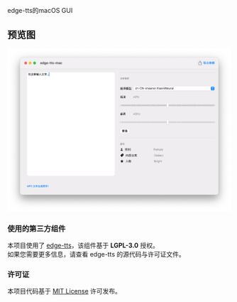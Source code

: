 edge-tts的macOS GUI

## 预览图

![预览图](preview.png)
### 使用的第三方组件

本项目使用了 [edge-tts](https://github.com/rany2/edge-tts)，该组件基于 **LGPL-3.0** 授权。  
如果您需要更多信息，请查看 edge-tts 的源代码与许可证文件。

### 许可证
本项目代码基于 [MIT License](LICENSE) 许可发布。  
